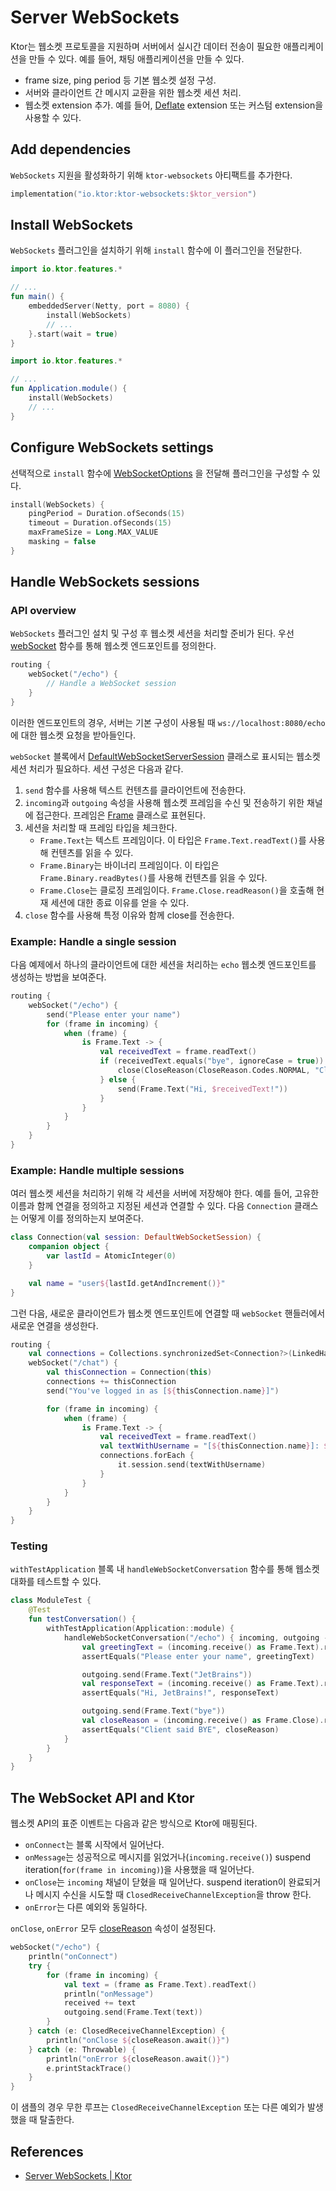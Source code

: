 # Server WebSockets

Ktor는 웹소켓 프로토콜을 지원하며 서버에서 실시간 데이터 전송이 필요한 애플리케이션을 만들 수 있다. 예를 들어, 채팅 애플리케이션을 만들 수 있다.

- frame size, ping period 등 기본 웹소켓 설정 구성.
- 서버와 클라이언트 간 메시지 교환을 위한 웹소켓 세션 처리.
- 웹소켓 extension 추가. 예를 들어, [Deflate](https://ktor.io/docs/websocket-deflate-extension.html) extension 또는 커스텀 extension을
  사용할 수 있다.

## **Add dependencies**

`WebSockets` 지원을 활성화하기 위해 `ktor-websockets` 아티팩트를 추가한다.

```kotlin
implementation("io.ktor:ktor-websockets:$ktor_version")
```

## **Install WebSockets**

`WebSockets` 플러그인을 설치하기 위해 `install` 함수에 이 플러그인을 전달한다.

```kotlin
import io.ktor.features.*

// ...
fun main() {
    embeddedServer(Netty, port = 8080) {
        install(WebSockets)
        // ...
    }.start(wait = true)
}
```

```kotlin
import io.ktor.features.*

// ...
fun Application.module() {
    install(WebSockets)
    // ...
}
```

## **Configure WebSockets settings**

선택적으로 `install`
함수에 [WebSocketOptions](https://api.ktor.io/ktor-features/ktor-websockets/ktor-websockets/io.ktor.websocket/-web-sockets/-web-socket-options/index.html)
을 전달해 플러그인을 구성할 수 있다.

```kotlin
install(WebSockets) {
    pingPeriod = Duration.ofSeconds(15)
    timeout = Duration.ofSeconds(15)
    maxFrameSize = Long.MAX_VALUE
    masking = false
}
```

## **Handle WebSockets sessions**

### **API overview**

`WebSockets` 플러그인 설치 및 구성 후 웹소켓 세션을 처리할 준비가 된다.
우선 [webSocket](https://api.ktor.io/ktor-features/ktor-websockets/ktor-websockets/io.ktor.websocket/web-socket.html) 함수를
통해 웹소켓 엔드포인트를 정의한다.

```kotlin
routing {
    webSocket("/echo") {
        // Handle a WebSocket session
    }
}
```

이러한 엔드포인트의 경우, 서버는 기본 구성이 사용될 때 `ws://localhost:8080/echo`에 대한 웹소켓 요청을 받아들인다.

`webSocket`
블록에서 [DefaultWebSocketServerSession](https://api.ktor.io/ktor-features/ktor-websockets/ktor-websockets/io.ktor.websocket/-default-web-socket-server-session/index.html)
클래스로 표시되는 웹소켓 세션 처리가 필요하다. 세션 구성은 다음과 같다.

1. `send` 함수를 사용해 텍스트 컨텐츠를 클라이언트에 전송한다.
2. `incoming`과 `outgoing` 속성을 사용해 웹소켓 프레임을 수신 및 전송하기 위한 채널에 접근한다.
   프레임은 [Frame](https://api.ktor.io/ktor-http/ktor-http-cio/ktor-http-cio/io.ktor.http.cio.websocket/-frame/index.html)
   클래스로 표현된다.
3. 세션을 처리할 때 프레임 타입을 체크한다.
    - `Frame.Text`는 텍스트 프레임이다. 이 타입은 `Frame.Text.readText()`를 사용해 컨텐츠를 읽을 수 있다.
    - `Frame.Binary`는 바이너리 프레임이다. 이 타입은 `Frame.Binary.readBytes()`를 사용해 컨텐츠를 읽을 수 있다.
    - `Frame.Close`는 클로징 프레임이다. `Frame.Close.readReason()`을 호출해 현재 세션에 대한 종료 이유를 얻을 수 있다.
4. `close` 함수를 사용해 특정 이유와 함께 close를 전송한다.

### **Example: Handle a single session**

다음 예제에서 하나의 클라이언트에 대한 세션을 처리하는 `echo` 웹소켓 엔드포인트를 생성하는 방법을 보여준다.

```kotlin
routing {
    webSocket("/echo") {
        send("Please enter your name")
        for (frame in incoming) {
            when (frame) {
                is Frame.Text -> {
                    val receivedText = frame.readText()
                    if (receivedText.equals("bye", ignoreCase = true)) {
                        close(CloseReason(CloseReason.Codes.NORMAL, "Client said BYE"))
                    } else {
                        send(Frame.Text("Hi, $receivedText!"))
                    }
                }
            }
        }
    }
}
```

### **Example: Handle multiple sessions**

여러 웹소켓 세션을 처리하기 위해 각 세션을 서버에 저장해야 한다. 예를 들어, 고유한 이름과 함께 연결을 정의하고 지정된 세션과 연결할 수 있다. 다음 `Connection` 클래스는 어떻게 이를 정의하는지
보여준다.

```kotlin
class Connection(val session: DefaultWebSocketSession) {
    companion object {
        var lastId = AtomicInteger(0)
    }

    val name = "user${lastId.getAndIncrement()}"
}
```

그런 다음, 새로운 클라이언트가 웹소켓 엔드포인트에 연결할 때 `webSocket` 핸들러에서 새로운 연결을 생성한다.

```kotlin
routing {
    val connections = Collections.synchronizedSet<Connection?>(LinkedHashSet())
    webSocket("/chat") {
        val thisConnection = Connection(this)
        connections += thisConnection
        send("You've logged in as [${thisConnection.name}]")

        for (frame in incoming) {
            when (frame) {
                is Frame.Text -> {
                    val receivedText = frame.readText()
                    val textWithUsername = "[${thisConnection.name}]: $receivedText"
                    connections.forEach {
                        it.session.send(textWithUsername)
                    }
                }
            }
        }
    }
}
```

### Testing

`withTestApplication` 블록 내 `handleWebSocketConversation` 함수를 통해 웹소켓 대화를 테스트할 수 있다.

```kotlin
class ModuleTest {
    @Test
    fun testConversation() {
        withTestApplication(Application::module) {
            handleWebSocketConversation("/echo") { incoming, outgoing ->
                val greetingText = (incoming.receive() as Frame.Text).readText()
                assertEquals("Please enter your name", greetingText)

                outgoing.send(Frame.Text("JetBrains"))
                val responseText = (incoming.receive() as Frame.Text).readText()
                assertEquals("Hi, JetBrains!", responseText)

                outgoing.send(Frame.Text("bye"))
                val closeReason = (incoming.receive() as Frame.Close).readReason()?.message
                assertEquals("Client said BYE", closeReason)
            }
        }
    }
}
```

## **The WebSocket API and Ktor**

웹소켓 API의 표준 이벤트는 다음과 같은 방식으로 Ktor에 매핑된다.

- `onConnect`는 블록 시작에서 일어난다.
- `onMessage`는 성공적으로 메시지를 읽었거나(`incoming.receive()`) suspend iteration(`for(frame in incoming)`)을 사용했을 때 일어난다.
- `onClose`는 `incoming` 채널이 닫혔을 때 일어난다. suspend iteration이 완료되거나 메시지 수신을 시도할 때 `ClosedReceiveChannelException`을 throw
  한다.
- `onError`는 다른 예외와 동일하다.

`onClose`, `onError`
모두 [closeReason](https://api.ktor.io/ktor-http/ktor-http-cio/ktor-http-cio/io.ktor.http.cio.websocket/-default-web-socket-session/close-reason.html)
속성이 설정된다.

```kotlin
webSocket("/echo") {
    println("onConnect")
    try {
        for (frame in incoming) {
            val text = (frame as Frame.Text).readText()
            println("onMessage")
            received += text
            outgoing.send(Frame.Text(text))
        }
    } catch (e: ClosedReceiveChannelException) {
        println("onClose ${closeReason.await()}")
    } catch (e: Throwable) {
        println("onError ${closeReason.await()}")
        e.printStackTrace()
    }
}
```

이 샘플의 경우 무한 루프는 `ClosedReceiveChannelException` 또는 다른 예외가 발생했을 때 탈출한다.

## References

* [Server WebSockets | Ktor](https://ktor.io/docs/websocket.html)